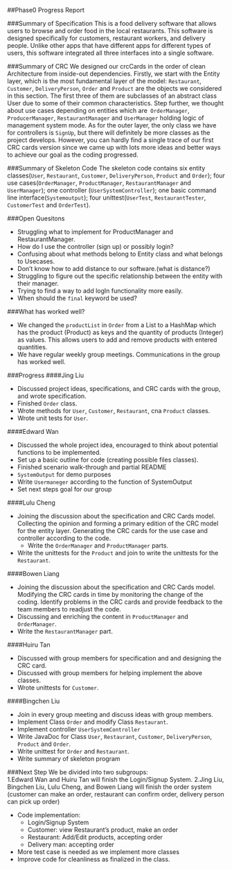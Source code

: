 ##Phase0 Progress Report

###Summary of Specification
This is a food delivery software that allows users to browse and order food in the local restaurants. This software 
is designed specifically for customers, restaurant workers, and delivery people. Unlike other apps that have 
different apps for different types of users, this software integrated all three interfaces into a single software.

###Summary of CRC
We designed our crcCards in the order of clean Architecture from inside-out dependencies. Firstly, we start with the 
Entity layer, which is the most fundamental layer of the model: `Restaurant`, `Customer`, `DeliveryPerson`, `Order` and 
`Product` are the objects we considered in this section. The first three of them are subclasses of an abstract class 
User due to some of their common characteristics. Step further, we thought about use cases depending on entities 
which are` OrderManager`, `ProducerManager`, `RestaurantManager` and `UserManager` holding logic of management 
system mode. As for the outer layer, the only class we have for controllers is `SignUp`, but there will definitely be 
more classes as the project develops. However, you can hardly find a single trace of our first CRC cards version 
since we came up with lots more ideas and better ways to achieve our goal as the coding progressed.

###Summary of Skeleton Code
The skeleton code contains six entity classes(`User`, `Restaurant`, `Customer`, `DeliveryPerson`, `Product` and 
`Order`); four use cases(`OrderManager`, `ProductManager`, `RestaurantManager` and `UserManager`); one controller 
(`UserSystemController`); one basic command line interface(`Systemoutput`); four unittest(`UserTest`, 
`RestaurantTester`,  `CustomerTest` and `OrderTest`).

###Open Quesitons
- Struggling what to implement for ProductManager and RestaurantManager.
- How do I use the controller (sign up) or possibly login?
- Confusing about what methods belong to Entity class and what belongs to Usecases.
- Don’t know how to add distance to our software.(what is distance?)
- Struggling to figure out the specific relationship between the entity with their manager.
- Trying to find a way to add logIn functionality more easily.
- When should the `final` keyword be used?

###What has worked well?
- We changed the `productList` in `Order` from a List to a HashMap which has the product (Product) as keys and the 
  quantity of products (Integer) as values. This allows users to add and remove products with entered quantities.
- We have regular weekly group meetings. Communications in the group has worked well.

###Progress
####Jing Liu
- Discussed project ideas, specifications, and CRC cards with the group, and wrote specification. 
- Finished `Order` class.
- Wrote methods for `User`, `Customer`, `Restaurant`, cna `Product` classes.
- Wrote unit tests for `User`.

####Edward Wan
- Discussed the whole project idea, encouraged to think about potential functions to be implemented.
- Set up a basic outline for code (creating possible files classes).
- Finished scenario walk-through and partial README
- `SystemOutput` for demo purposes
- Write `Usermaneger` according to the function of SystemOutput
- Set next steps goal for our group

####Lulu Cheng
- Joining the discussion about the specification and CRC Cards model. Collecting the opinion and forming a primary 
  edition of the CRC model for the entity layer. Generating the CRC cards for the use case and controller according 
  to the code.
  - Write the `OrderManager` and `ProductManager` parts.
- Write the unittests for the `Product` and join to write the unittests for the `Restaurant`.

####Bowen Liang
- Joining the discussion about the specification and CRC Cards model. Modifying the CRC cards in time by monitoring 
  the change of the coding. Identify problems in the CRC cards and provide feedback to the team members to readjust 
  the code.
- Discussing and enriching the content in `ProductManager` and `OrderManager`.
- Write the `RestaurantManager` part.

####Huiru Tan
- Discussed with group members for specification and and designing the CRC card.
- Discussed with group members for helping implement the above classes.
- Wrote unittests for `Customer`.

####Bingchen Liu
- Join in every group meeting and discuss ideas with group members.
- Implement Class `Order` and modify Class `Restaurant`.
- Implement controller `UserSystemController`
- Write JavaDoc for Class `User`,  `Restaurant`, `Customer`, `DeliveryPerson`, `Product` and `Order`.
- Write unittest for `Order` and `Restaurant`.
- Write summary of skeleton program

###Next Step
We be divided into two subgroups:  
1.Edward Wan and Huiru Tan will finish the Login/Signup System.
2.Jing Liu, Bingchen Liu, Lulu Cheng, and Bowen Liang will finish the order system (customer can make an order, 
restaurant can confirm order, delivery person can pick up order)
- Code implementation:
  - Login/Signup System 
  - Customer: view Restaurant’s product, make an order
  - Restaurant: Add/Edit products, accepting order
  - Delivery man: accepting order
- More test case is needed as we implement more classes
- Improve code for cleanliness as finalized in the class.


